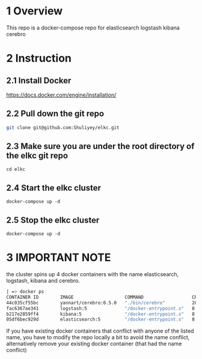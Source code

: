 # 1 Overview
This repo is a docker-compose repo for elasticsearch logstash kibana cerebro


# 2 Instruction
## 2.1 Install Docker
https://docs.docker.com/engine/installation/

## 2.2 Pull down the git repo
```bash
git clone git@github.com:Shuliyey/elkc.git
```

## 2.3 Make sure you are under the root directory of the elkc git repo
```
cd elkc
```

## 2.4 Start the elkc cluster
```
docker-compose up -d
```

## 2.5 Stop the elkc cluster
```
docker-compose up -d
```

# 3 IMPORTANT NOTE
the cluster spins up 4 docker containers with the name elasticsearch, logstash, kibana and cerebro.
```bash
| => docker ps
CONTAINER ID        IMAGE                   COMMAND                  CREATED             STATUS              PORTS                    NAMES
44c035cf55bc        yannart/cerebro:0.5.0   "./bin/cerebro"          20 minutes ago      Up 14 minutes       0.0.0.0:9000->9000/tcp   cerebro
fac6367ae341        logstash:5              "/docker-entrypoint.s"   8 weeks ago         Up 14 minutes                                logstash
b217e2859ff4        kibana:5                "/docker-entrypoint.s"   8 weeks ago         Up 14 minutes       0.0.0.0:5601->5601/tcp   kibana
05df6bec929d        elasticsearch:5         "/docker-entrypoint.s"   8 weeks ago         Up 14 minutes       9200/tcp, 9300/tcp       elasticsearch
```

If you have existing docker containers that conflict with anyone of the listed name, you have to modify the repo locally a bit to avoid the name conflict, alternatively remove your existing docker container (that had the name conflict)
